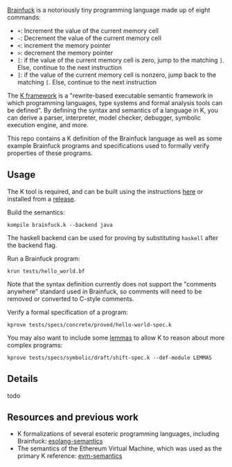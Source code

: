 [Brainfuck](https://en.wikipedia.org/wiki/Brainfuck) is a notoriously tiny programming language made up of eight commands:
- `+`: Increment the value of the current memory cell
- `-`: Decrement the value of the current memory cell
- `<`: increment the memory pointer
- `>`: decrement the memory pointer
- `[`: if the value of the current memory cell is zero, jump to the matching `]`. Else, continue to the next instruction
- `]`: if the value of the current memory cell is nonzero, jump back to the matching `[`. Else, continue to the next instruction


The [K framework](http://www.kframework.org/) is a "rewrite-based executable semantic framework in which programming languages, type systems and formal analysis tools can be defined". By defining the syntax and semantics of a language in K, you can derive a parser, interpreter, model checker, debugger, symbolic execution engine, and more.


This repo contains a K definition of the Brainfuck language as well as some example Brainfuck programs and specifications used to formally verify properties of these programs.


## Usage
The K tool is required, and can be built using the instructions [here](https://github.com/kframework/k) or installed from a [release](https://github.com/kframework/k/releases).

Build the semantics:
```
kompile brainfuck.k --backend java
```
The haskell backend can be used for proving by substituting `haskell` after the backend flag.

Run a Brainfuck program:
```
krun tests/hello_world.bf
```
Note that the syntax definition currently does not support the "comments anywhere" standard used in Brainfuck, so comments will need to be removed or converted to C-style comments.

Verify a formal specification of a program:
```
kprove tests/specs/concrete/proved/hello-world-spec.k
```

You may also want to include some [lemmas](tests/specs/lemmas.k) to allow K to reason about more complex programs:
```
kprove tests/specs/symbolic/draft/shift-spec.k --def-module LEMMAS
```

## Details
todo

## Resources and previous work
- K formalizations of several esoteric programming languages, including Brainfuck: [esolang-semantics](https://github.com/ellisonch/esolang-semantics)
- The semantics of the Ethereum Virtual Machine, which was used as the primary K reference: [evm-semantics](https://github.com/kframework/evm-semantics)
